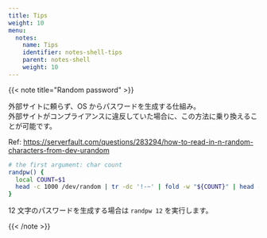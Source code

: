 ```yaml
---
title: Tips
weight: 10
menu:
  notes:
    name: Tips
    identifier: notes-shell-tips
    parent: notes-shell
    weight: 10
---
```


{{< note title="Random password" >}}

外部サイトに頼らず、OS からパスワードを生成する仕組み。  
外部サイトがコンプライアンスに違反していた場合に、この方法に乗り換えることが可能です。

Ref: https://serverfault.com/questions/283294/how-to-read-in-n-random-characters-from-dev-urandom

```bash
# the first argument: char count
randpw() {
  local COUNT=$1
  head -c 1000 /dev/random | tr -dc '!-~' | fold -w "${COUNT}" | head -n 1
}

```

12 文字のパスワードを生成する場合は `randpw 12` を実行します。

{{< /note >}}
